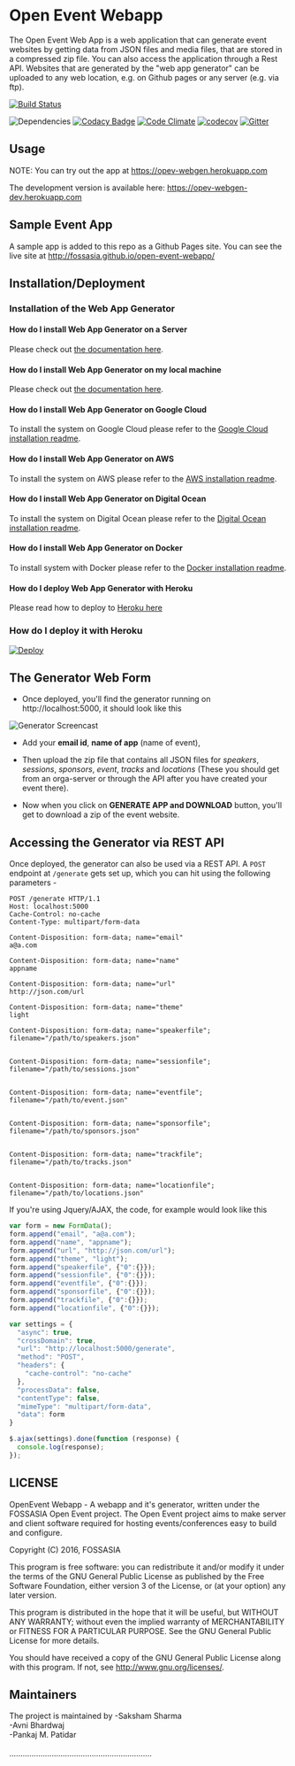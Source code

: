 # Open Event Webapp

The Open Event Web App is a web application that can generate event websites by getting data from JSON files and media files, that are stored in a compressed zip file. You can also access the application through a Rest API. Websites that are generated by the "web app generator" can be uploaded to any web location, e.g. on Github pages or any server (e.g. via ftp).

[![Build Status](https://travis-ci.org/fossasia/open-event-webapp.svg?branch=development)](https://travis-ci.org/fossasia/open-event-webapp?branch=development)

![Dependencies](https://david-dm.org/fossasia/open-event-webapp.svg)
[![Codacy Badge](https://api.codacy.com/project/badge/Grade/c5b7e2ca3e4640c9b38e2f3274072583)](https://www.codacy.com/app/dev_19/open-event-webapp?utm_source=github.com&amp;utm_medium=referral&amp;utm_content=fossasia/open-event-webapp&amp;utm_campaign=Badge_Grade)
[![Code Climate](https://codeclimate.com/github/fossasia/open-event-webapp/badges/gpa.svg?branch=development)](https://codeclimate.com/github/fossasia/open-event-webapp)
[![codecov](https://codecov.io/gh/fossasia/open-event-webapp/branch/development/graph/badge.svg)](https://codecov.io/gh/fossasia/open-event-webapp)
[![Gitter](https://badges.gitter.im/Join%20Chat.svg)](https://gitter.im/fossasia/open-event-webapp?utm_source=badge&utm_medium=badge&utm_campaign=pr-badge&utm_content=badge)

## Usage

NOTE: You can try out the app at  https://opev-webgen.herokuapp.com

The development version is available here: https://opev-webgen-dev.herokuapp.com

## Sample Event App

A sample app is added to this repo as a Github Pages site. You can see the live site at http://fossasia.github.io/open-event-webapp/

## Installation/Deployment

### Installation of the Web App Generator

#### How do I install Web App Generator on a Server

Please check out [the documentation here](/docs/INSTALLATION.md).

#### How do I install Web App Generator on my local machine

Please check out [the documentation here](/docs/INSTALLATION_LOCAL.md).

#### How do I install Web App Generator on Google Cloud

To install the system on Google Cloud please refer to the [Google Cloud installation readme](/docs/INSTALLATION_GOOGLE.md).

#### How do I install Web App Generator on AWS

To install the system on AWS please refer to the [AWS installation readme](/docs/INSTALLATION_AWS.md).

#### How do I install Web App Generator on Digital Ocean

To install the system on Digital Ocean please refer to the [Digital Ocean installation readme](/docs/INSTALLATION_DIGITALOCEAN.md).

#### How do I install Web App Generator on Docker

To install system with Docker please refer to the [Docker installation readme](/docs/INSTALLATION_DOCKER.md).

#### How do I deploy Web App Generator with Heroku

Please read how to deploy to [Heroku here](/docs/INSTALLATION_HEROKU.md)

### How do I deploy it with Heroku

[![Deploy](https://www.herokucdn.com/deploy/button.svg)](https://heroku.com/deploy?template=https://github.com/fossasia/open-event-webapp/tree/development)   

## The Generator Web Form

 - Once deployed, you'll find the generator running on http://localhost:5000, it should look like this  

![Generator Screencast](docs/screencast.gif)

 - Add your **email id**, **name of app** (name of event),

 - Then upload the zip file that contains all JSON files for *speakers*, *sessions*, *sponsors*, *event*, *tracks* and *locations* (These you should get from an orga-server or through the API after you have created your event there).

 - Now when you click on **GENERATE APP and DOWNLOAD** button, you'll get to download a zip of the event website.

## Accessing the Generator via REST API

Once deployed, the generator can also be used via a REST API.
A `POST` endpoint at `/generate` gets set up, which you can hit using the following parameters -

```http
POST /generate HTTP/1.1
Host: localhost:5000
Cache-Control: no-cache
Content-Type: multipart/form-data

Content-Disposition: form-data; name="email"
a@a.com

Content-Disposition: form-data; name="name"
appname

Content-Disposition: form-data; name="url"
http://json.com/url

Content-Disposition: form-data; name="theme"
light

Content-Disposition: form-data; name="speakerfile"; filename="/path/to/speakers.json"


Content-Disposition: form-data; name="sessionfile"; filename="/path/to/sessions.json"


Content-Disposition: form-data; name="eventfile"; filename="/path/to/event.json"


Content-Disposition: form-data; name="sponsorfile"; filename="/path/to/sponsors.json"


Content-Disposition: form-data; name="trackfile"; filename="/path/to/tracks.json"


Content-Disposition: form-data; name="locationfile"; filename="/path/to/locations.json"
```

If you're using Jquery/AJAX, the code, for example would look like this
```javascript
var form = new FormData();
form.append("email", "a@a.com");
form.append("name", "appname");
form.append("url", "http://json.com/url");
form.append("theme", "light");
form.append("speakerfile", {"0":{}});
form.append("sessionfile", {"0":{}});
form.append("eventfile", {"0":{}});
form.append("sponsorfile", {"0":{}});
form.append("trackfile", {"0":{}});
form.append("locationfile", {"0":{}});

var settings = {
  "async": true,
  "crossDomain": true,
  "url": "http://localhost:5000/generate",
  "method": "POST",
  "headers": {
    "cache-control": "no-cache"
  },
  "processData": false,
  "contentType": false,
  "mimeType": "multipart/form-data",
  "data": form
}

$.ajax(settings).done(function (response) {
  console.log(response);
});
```

## LICENSE
OpenEvent Webapp - A webapp and it's generator, written under the FOSSASIA Open Event project. The Open Event project aims to make server and client software required for hosting events/conferences easy to build and configure.

Copyright (C) 2016, FOSSASIA

This program is free software: you can redistribute it and/or modify it under the terms of the GNU General Public License as published by the Free Software Foundation, either version 3 of the License, or (at your option) any later version.

This program is distributed in the hope that it will be useful, but WITHOUT ANY WARRANTY; without even the implied warranty of MERCHANTABILITY or FITNESS FOR A PARTICULAR PURPOSE.  See the GNU General Public License for more details.

You should have received a copy of the GNU General Public License along with this program.  If not, see <http://www.gnu.org/licenses/>.

## Maintainers
The project is maintained by
-Saksham Sharma <br>
-Avni Bhardwaj <br>
-Pankaj M. Patidar <br>
<br>
................................................................

